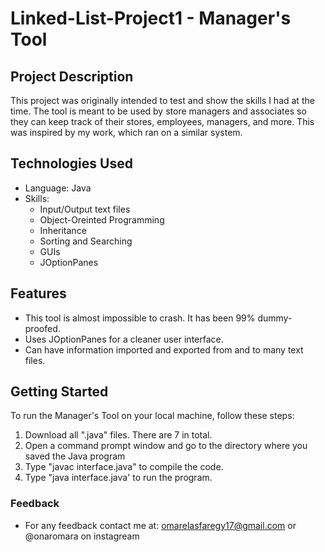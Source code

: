 # Linked-List-Project1 - Manager's Tool

## Project Description

This project was originally intended to test and show the skills I had at the time. The tool is meant to be used by store managers and associates so they can keep track of their stores, employees, managers, and more. This was inspired by my work, which ran on a similar system.

## Technologies Used

- Language: Java
- Skills:
  - Input/Output text files
  - Object-Oreinted Programming
  - Inheritance
  - Sorting and Searching
  - GUIs
  - JOptionPanes

## Features

- This tool is almost impossible to crash. It has been 99% dummy-proofed.
- Uses JOptionPanes for a cleaner user interface.
- Can have information imported and exported from and to many text files.

## Getting Started

To run the Manager's Tool on your local machine, follow these steps:

1. Download all ".java" files. There are 7 in total.
2. Open a command prompt window and go to the directory where you saved the Java program
3. Type "javac interface.java" to compile the code.
4. Type "java interface.java' to run the program.

### Feedback
- For any feedback contact me at: omarelasfaregy17@gmail.com or @onaromara on instagream

